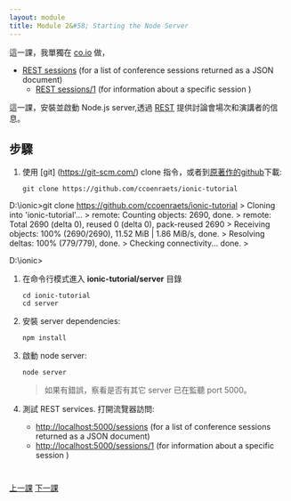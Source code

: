 ```yaml
---
layout: module
title: Module 2&#58; Starting the Node Server
---
```


這一課，我單獨在 [co.io](https://c9.io/) 做，

 - [REST sessions](https://a01-twcloudwebapp.c9users.io:8080/sessions) (for a list of conference sessions returned as a JSON document)
    - [REST sessions/1](https://a01-twcloudwebapp.c9users.io:8080/sessions/1) (for information about a specific session )



這一課，安裝並啟動 Node.js server,透過 [REST](https://en.wikipedia.org/wiki/Representational_state_transfer) 提供討論會場次和演講者的信息。 


## 步驟

1. 使用 [git] (https://git-scm.com/) clone 指令，或者到[原著作的github](https://github.com/ccoenraets/ionic-tutorial/archive/master.zip)下載:

    ```
    git clone https://github.com/ccoenraets/ionic-tutorial
    ```

    > 
D:\ionic>git clone https://github.com/ccoenraets/ionic-tutorial
    > 
  Cloning into 'ionic-tutorial'...
    > 
remote: Counting objects: 2690, done.
    > 
remote: Total 2690 (delta 0), reused 0 (delta 0), pack-reused 2690
    > 
Receiving objects: 100% (2690/2690), 11.52 MiB | 1.86 MiB/s, done.
    > 
Resolving deltas: 100% (779/779), done.
    > 
Checking connectivity... done.
    > 
>
D:\ionic>

1. 在命令行模式進入 **ionic-tutorial/server** 目錄
 
    ```
    cd ionic-tutorial
    cd server
    ```


1. 安裝 server dependencies:

    ```
    npm install
    ```

1. 啟動 node server:

    ```
    node server
    ```
  
    > 如果有錯誤，察看是否有其它 server 已在監聽 port 5000。

1. 測試 REST services. 打開流覽器訪問:
    - [http://localhost:5000/sessions](http://localhost:5000/sessions) (for a list of conference sessions returned as a JSON document)
    - [http://localhost:5000/sessions/1](http://localhost:5000/sessions/1) (for information about a specific session )
  

<div class="row" style="margin-top:40px;">
<div class="col-sm-12">
<a href="install-ionic.html" class="btn btn-default"><i class="glyphicon glyphicon-chevron-left"></i> 
上一課</a>
<a href="create-ionic-application.html" class="btn btn-default pull-right">下一課 <i class="glyphicon 
glyphicon-chevron-right"></i></a>
</div>
</div>


